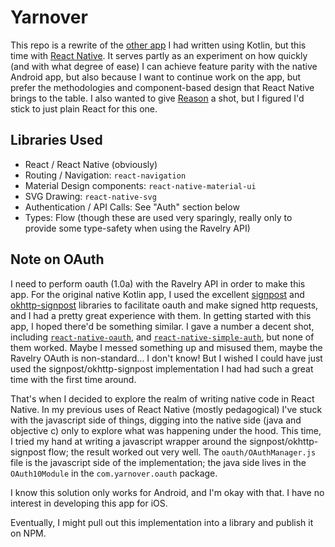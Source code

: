 # Yarnover

This repo is a rewrite of the [other app](https://github.com/kengorab/Yarnover) I had written using Kotlin, but this
time with [React Native](https://facebook.github.io/react-native/). It serves partly as an experiment on how quickly
(and with what degree of ease) I can achieve feature parity with the native Android app, but also because I want to
continue work on the app, but prefer the methodologies and component-based design that React Native brings to the table.
I also wanted to give [Reason](https://github.com/reasonml-community/bs-react-native) a shot, but I figured I'd stick to
just plain React for this one.

## Libraries Used

- React / React Native (obviously)
- Routing / Navigation: `react-navigation`
- Material Design components: `react-native-material-ui`
- SVG Drawing: `react-native-svg`
- Authentication / API Calls: See "Auth" section below
- Types: Flow (though these are used very sparingly, really only to provide some type-safety when using the Ravelry API)

## Note on OAuth

I need to perform oauth (1.0a) with the Ravelry API in order to make this app. For the original native Kotlin app, I
used the excellent [signpost](https://github.com/mttkay/signpost) and
[okhttp-signpost](https://github.com/pakerfeldt/okhttp-signpost) libraries to facilitate oauth and make signed http
requests, and I had a pretty great experience with them. In getting started with this app, I hoped there'd be something
similar. I gave a number a decent shot, including [`react-native-oauth`](https://github.com/fullstackreact/react-native-oauth),
and [`react-native-simple-auth`](https://github.com/adamjmcgrath/react-native-simple-auth), but none of them worked.
Maybe I messed something up and misused them, maybe the Ravelry OAuth is non-standard... I don't know! But I wished I
could have just used the signpost/okhttp-signpost implementation I had had such a great time with the first time around.

That's when I decided to explore the realm of writing native code in React Native. In my previous uses of React Native
(mostly pedagogical) I've stuck with the javascript side of things, digging into the native side (java and objective c)
only to explore what was happening under the hood. This time, I tried my hand at writing a javascript wrapper around
the signpost/okhttp-signpost flow; the result worked out very well. The `oauth/OAuthManager.js` file is the javascript
side of the implementation; the java side lives in the `OAuth10Module` in the `com.yarnover.oauth` package.

I know this solution only works for Android, and I'm okay with that. I have no interest in developing this app for iOS.

Eventually, I might pull out this implementation into a library and publish it on NPM.
